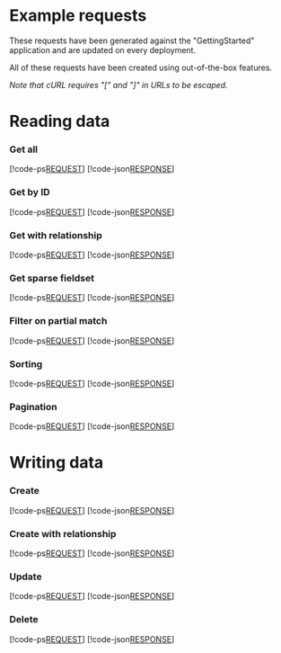 # Example requests

These requests have been generated against the "GettingStarted" application and are updated on every deployment.

All of these requests have been created using out-of-the-box features.

_Note that cURL requires "[" and "]" in URLs to be escaped._

# Reading data

### Get all

[!code-ps[REQUEST](001_GET_Books.ps1)]
[!code-json[RESPONSE](001_GET_Books_Response.json)]

### Get by ID

[!code-ps[REQUEST](002_GET_Person-by-ID.ps1)]
[!code-json[RESPONSE](002_GET_Person-by-ID_Response.json)]

### Get with relationship

[!code-ps[REQUEST](003_GET_Books-including-Author.ps1)]
[!code-json[RESPONSE](003_GET_Books-including-Author_Response.json)]

### Get sparse fieldset

[!code-ps[REQUEST](004_GET_Books-PublishYear.ps1)]
[!code-json[RESPONSE](004_GET_Books-PublishYear_Response.json)]

### Filter on partial match

[!code-ps[REQUEST](005_GET_People-Filter_Partial.ps1)]
[!code-json[RESPONSE](005_GET_People-Filter_Partial_Response.json)]

### Sorting

[!code-ps[REQUEST](006_GET_Books-sorted-by-PublishYear-descending.ps1)]
[!code-json[RESPONSE](006_GET_Books-sorted-by-PublishYear-descending_Response.json)]

### Pagination

[!code-ps[REQUEST](007_GET_Books-paginated.ps1)]
[!code-json[RESPONSE](007_GET_Books-paginated_Response.json)]

# Writing data

### Create

[!code-ps[REQUEST](010_CREATE_Person.ps1)]
[!code-json[RESPONSE](010_CREATE_Person_Response.json)]

### Create with relationship

[!code-ps[REQUEST](011_CREATE_Book-with-Author.ps1)]
[!code-json[RESPONSE](011_CREATE_Book-with-Author_Response.json)]

### Update

[!code-ps[REQUEST](012_PATCH_Book.ps1)]
[!code-json[RESPONSE](012_PATCH_Book_Response.json)]

### Delete

[!code-ps[REQUEST](013_DELETE_Book.ps1)]
[!code-json[RESPONSE](013_DELETE_Book_Response.json)]
